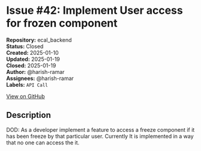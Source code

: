 # Issue #42: Implement User access for frozen component

**Repository:** ecal_backend  
**Status:** Closed  
**Created:** 2025-01-10  
**Updated:** 2025-01-19  
**Closed:** 2025-01-19  
**Author:** @harish-ramar  
**Assignees:** @harish-ramar  
**Labels:** `API Call`  

[View on GitHub](https://github.com/Simtestlab/ecal_backend/issues/42)

## Description

DOD: As a developer implement a feature to access a freeze component if it has been freeze by that particular user. Currently It is implemented in a way that no one can access the it.